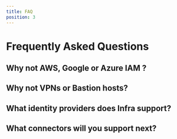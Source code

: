 ```yaml
---
title: FAQ
position: 3
---
```


# Frequently Asked Questions

## Why not AWS, Google or Azure IAM ?

## Why not VPNs or Bastion hosts?

## What identity providers does Infra support?

## What connectors will you support next?
